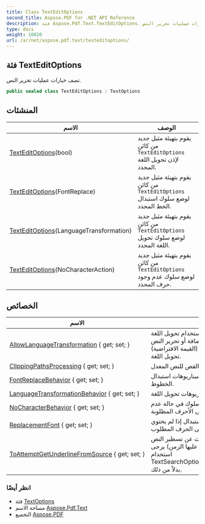 ```yaml
---
title: Class TextEditOptions
second_title: Aspose.PDF for .NET API Reference
description: فئة Aspose.Pdf.Text.TextEditOptions. تصف خيارات عمليات تحرير النص
type: docs
weight: 10820
url: /ar/net/aspose.pdf.text/texteditoptions/
---
```

## فئة TextEditOptions

تصف خيارات عمليات تحرير النص.

```csharp
public sealed class TextEditOptions : TextOptions
```

## المنشئات

| الاسم | الوصف |
| --- | --- |
| [TextEditOptions](texteditoptions/#constructor)(bool) | يقوم بتهيئة مثيل جديد من كائن `TextEditOptions` لإذن تحويل اللغة المحدد. |
| [TextEditOptions](texteditoptions/#constructor_1)(FontReplace) | يقوم بتهيئة مثيل جديد من كائن `TextEditOptions` لوضع سلوك استبدال الخط المحدد. |
| [TextEditOptions](texteditoptions/#constructor_2)(LanguageTransformation) | يقوم بتهيئة مثيل جديد من كائن `TextEditOptions` لوضع سلوك تحويل اللغة المحدد. |
| [TextEditOptions](texteditoptions/#constructor_3)(NoCharacterAction) | يقوم بتهيئة مثيل جديد من كائن `TextEditOptions` لوضع سلوك عدم وجود حرف المحدد. |

## الخصائص

| الاسم | الوصف |
| --- | --- |
| [AllowLanguageTransformation](../../aspose.pdf.text/texteditoptions/allowlanguagetransformation/) { get; set; } | يحصل أو يحدد القيمة التي تسمح باستخدام تحويل اللغة أثناء إضافة أو تحرير النص. true - سيتم تطبيق تحويل اللغة إذا لزم الأمر (القيمة الافتراضية). false - لن يتم تطبيق تحويل اللغة. |
| [ClippingPathsProcessing](../../aspose.pdf.text/texteditoptions/clippingpathsprocessing/) { get; set; } | يحصل على وضع معالجة مسار القص للنص المعدل. |
| [FontReplaceBehavior](../../aspose.pdf.text/texteditoptions/fontreplacebehavior/) { get; set; } | يحصل على وضع يحدد السلوك لسيناريوهات استبدال الخطوط. |
| [LanguageTransformationBehavior](../../aspose.pdf.text/texteditoptions/languagetransformationbehavior/) { get; set; } | يحصل على وضع يحدد السلوك لسيناريوهات تحويل اللغة. |
| [NoCharacterBehavior](../../aspose.pdf.text/texteditoptions/nocharacterbehavior/) { get; set; } | يحصل أو يحدد الوضع الذي يحدد السلوك في حالة عدم احتواء الخطوط على الأحرف المطلوبة. |
| [ReplacementFont](../../aspose.pdf.text/texteditoptions/replacementfont/) { get; set; } | يحصل أو يحدد الخط المستخدم للاستبدال إذا لم يحتوي خط المستخدم على الحرف المطلوب |
| [ToAttemptGetUnderlineFromSource](../../aspose.pdf.text/texteditoptions/toattemptgetunderlinefromsource/) { get; set; } | يحصل أو يحدد القيمة التي تسمح بالبحث عن تسطير النص على صفحة الوثيقة المصدر. (عفا عليها الزمن) يرجى استخدام TextSearchOptions.SearchForTextRelatedGraphics بدلاً من ذلك. |

### انظر أيضًا

* فئة [TextOptions](../textoptions/)
* مساحة الاسم [Aspose.Pdf.Text](../../aspose.pdf.text/)
* التجميع [Aspose.PDF](../../)